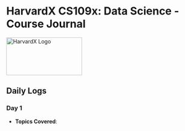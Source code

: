 # HarvardX CS109x: Data Science - Course Journal
<img src="URL_to_HarvardX_Logo" alt="HarvardX Logo" width="200" height="100">

## Daily Logs

### Day 1
- **Topics Covered**:
